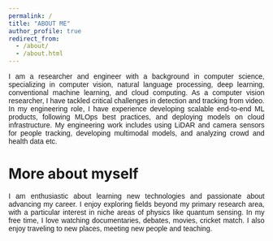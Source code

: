 ```yaml
---
permalink: /
title: "ABOUT ME"
author_profile: true
redirect_from: 
  - /about/
  - /about.html
---
```


<p style="text-align: justify; font-family: Arial, sans-serif;">I am a researcher and engineer with a background in computer science, specializing in computer vision, natural language processing, deep learning, conventional machine learning, and cloud computing. As a computer vision researcher, I have tackled critical challenges in detection and tracking from video. In my engineering role, I have experience developing scalable end-to-end ML products, following MLOps best practices, and deploying models on cloud infrastructure. My engineering work includes using LiDAR and camera sensors for people tracking, developing multimodal models, and analyzing crowd and health data etc.
</p>

More about myself
======

<p style="text-align: justify; font-family: Arial, sans-serif;">I am enthusiastic about learning new technologies and passionate about advancing my career. I enjoy exploring fields beyond my primary research area, with a particular interest in niche areas of physics like quantum sensing. In my free time, I love watching documentaries, debates, movies, cricket match. I also enjoy traveling to new places, meeting new people and teaching.</p>